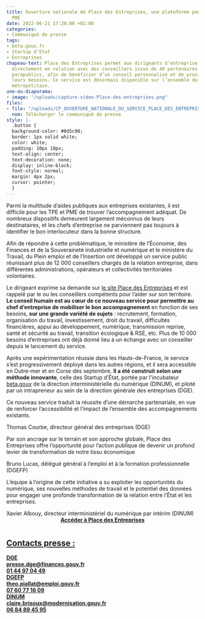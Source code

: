 ```yaml
---
title: Ouverture nationale de Place des Entreprises, une plateforme pour les TPE et
  PME
date: 2022-06-21 17:20:00 +02:00
categories:
- Communiqué de presse
tags:
- beta.gouv.fr
- Startup d'Etat
- Entreprises
chapeau-text: Place des Entreprises permet aux dirigeants d’entreprise d’être mis
  directement en relation avec des conseillers issus de 40 partenaires publics et
  parapublics, afin de bénéficier d’un conseil personnalisé et de proximité selon
  leurs besoins. Ce service est désormais disponible sur l’ensemble du territoire
  métropolitain.
une-ou-diaporama:
- image: "/uploads/capture-video-Place-des-entreprises.png"
files:
- file: "/uploads/CP_OUVERTURE_NATIONALE_DU_SERVICE_PLACE_DES_ENTREPRISES.pdf"
  nom: Télécharger le communiqué de presse
style: |-
  .button {
  background-color: #0d5c98;
  border: 1px solid white;
  color: white;
  padding: 10px 10px;
  text-align: center;
  text-decoration: none;
  display: inline-block;
  font-style: normal;
  margin: 4px 2px;
  cursor: pointer;
  }
---
```


Parmi la multitude d’aides publiques aux entreprises existantes, il est difficile pour les TPE et PME de trouver l’accompagnement adéquat. De nombreux dispositifs demeurent largement méconnus de leurs destinataires, et les chefs d’entreprise ne parviennent pas toujours à identifier le bon interlocuteur dans la bonne structure.

Afin de répondre à cette problématique, le ministère de l’Économie, des Finances et de la Souveraineté industrielle et numérique et le ministère du Travail, du Plein emploi et de l’Insertion ont développé un service public réunissant plus de 12 000 conseillers chargés de la relation entreprise, dans différentes administrations, opérateurs et collectivités territoriales volontaires.

Le dirigeant exprime sa demande sur <a href="https://place-des-entreprises.beta.gouv.fr/" title="le site Place des Entreprises - Lien externe">le site Place des Entreprises</a> et est rappelé par le ou les conseillers compétents pour l’aider sur son territoire. **Le conseil humain est au cœur de ce nouveau service pour permettre au chef d’entreprise de mobiliser le bon accompagnement** en fonction de ses besoins, **sur une grande variété de sujets** : recrutement, formation, organisation du travail, investissement, droit du travail, difficultés financières, appui au développement, numérique, transmission reprise, santé et sécurité au travail, transition écologique & RSE, etc. Plus de 10 000 besoins d’entreprises ont déjà donné lieu à un échange avec un conseiller depuis le lancement du service.

Après une expérimentation réussie dans les Hauts-de-France, le service s’est progressivement déployé dans les autres régions, et il sera accessible en Outre-mer et en Corse dès septembre. **Il a été construit selon une méthode innovante**, celle des Startup d’État, portée par l'incubateur [beta.gouv](http://beta.gouv.fr "http://beta.gouv.fr - Lien externe") de la direction interministérielle du numérique (DINUM), et piloté par un intrapreneur au sein de la direction générale des entreprises (DGE).

<div class="citation"><p>Ce nouveau service traduit la réussite d’une démarche partenariale, en vue de renforcer l’accessibilité et l’impact de l’ensemble des accompagnements existants.</p></div>
<div class="auteur-citation">Thomas Courbe, directeur général des entreprises (DGE)</div>
<div class="citation"><p>Par son ancrage sur le terrain et son approche globale, Place des Entreprises offre l’opportunité pour l’action publique de devenir un profond levier de transformation de notre tissu économique </p></div>
<div class="auteur-citation">Bruno Lucas, délégué général à l’emploi et à la formation professionnelle (DGEFP)</div>
<div class="citation"><p>L’équipe à l’origine de cette initiative a su exploiter les opportunités du numérique, ses nouvelles méthodes de travail et le potentiel des données pour engager une profonde transformation de la relation entre l’État et les entreprises.</p></div>
<div class="auteur-citation">Xavier Albouy, directeur interministériel du numérique par intérim (DINUM)</div>

<div align="center" style="margin-bottom: 40px"><a href="https://place-des-entreprises.beta.gouv.fr/" class="button" alt="Accéder à Place des Entreprises - Lien externe"><b>Accéder à Place des Entreprises</div>

<div class="encadre noir"><h2>Contacts presse :</h2>
<b>DGE</b>
<br>presse.dge@finances.gouv.fr 
<br>01 44 97 04 49 
<br>
<b>DGEFP</b>
<br>theo.piallat@emploi.gouv.fr 
<br>07 60 77 16 09
<br>
<b>DINUM</b>
<br>claire.brisoux@modernisation.gouv.fr
<br>06 84 89 45 95</div>